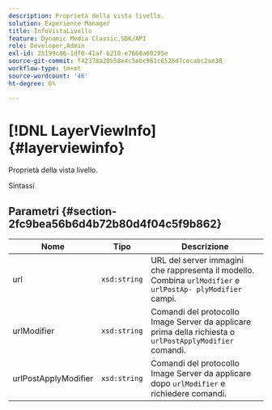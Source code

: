 ```yaml
---
description: Proprietà della vista livello.
solution: Experience Manager
title: InfoVistaLivello
feature: Dynamic Media Classic,SDK/API
role: Developer,Admin
exl-id: 25199c86-1df0-41af-b210-e7668a60295e
source-git-commit: f42378a20b58e4c5ebc961c6526d7cecabc2ae38
workflow-type: tm+mt
source-wordcount: '46'
ht-degree: 6%

---
```


# [!DNL LayerViewInfo]{#layerviewinfo}

Proprietà della vista livello.

Sintassi

## Parametri {#section-2fc9bea56b6d4b72b80d4f04c5f9b862}

| Nome | Tipo | Descrizione |
|---|---|---|
| url | `xsd:string` | URL del server immagini che rappresenta il modello. Combina `urlModifier` e `urlPostAp- plyModifier` campi. |
| urlModifier | `xsd:string` | Comandi del protocollo Image Server da applicare prima della richiesta o `urlPostApplyModifier` comandi. |
| urlPostApplyModifier | `xsd:string` | Comandi del protocollo Image Server da applicare dopo `urlModifier` e richiedere comandi. |
